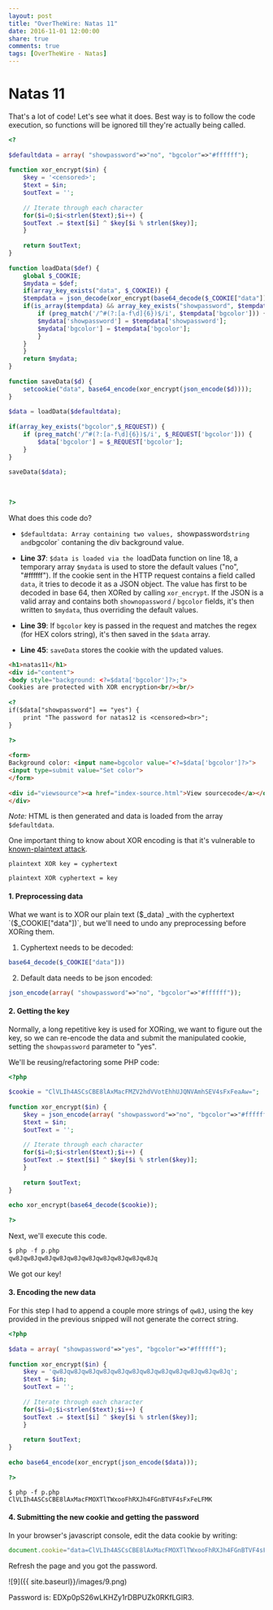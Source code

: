 ```yaml
---
layout: post
title: "OverTheWire: Natas 11"
date: 2016-11-01 12:00:00
share: true
comments: true
tags: [OverTheWire - Natas]
---
```


# Natas 11

That's a lot of code! Let's see what it does. Best way is to follow the code execution, so functions will be ignored till they're actually being called.

```php
<?  
  
$defaultdata = array( "showpassword"=>"no", "bgcolor"=>"#ffffff");  
  
function xor_encrypt($in) {  
    $key = '<censored>';  
    $text = $in;  
    $outText = '';  
  
    // Iterate through each character  
    for($i=0;$i<strlen($text);$i++) {  
    $outText .= $text[$i] ^ $key[$i % strlen($key)];  
    }  
  
    return $outText;  
}  
  
function loadData($def) {  
    global $_COOKIE;  
    $mydata = $def;  
    if(array_key_exists("data", $_COOKIE)) {  
    $tempdata = json_decode(xor_encrypt(base64_decode($_COOKIE["data"])), true);  
    if(is_array($tempdata) && array_key_exists("showpassword", $tempdata) && array_key_exists("bgcolor", $tempdata)) {  
        if (preg_match('/^#(?:[a-f\d]{6})$/i', $tempdata['bgcolor'])) {  
        $mydata['showpassword'] = $tempdata['showpassword'];  
        $mydata['bgcolor'] = $tempdata['bgcolor'];  
        }  
    }  
    }  
    return $mydata;  
}  
  
function saveData($d) {  
    setcookie("data", base64_encode(xor_encrypt(json_encode($d))));  
}  
  
$data = loadData($defaultdata);  
  
if(array_key_exists("bgcolor",$_REQUEST)) {  
    if (preg_match('/^#(?:[a-f\d]{6})$/i', $_REQUEST['bgcolor'])) {  
        $data['bgcolor'] = $_REQUEST['bgcolor'];  
    }  
}  
  
saveData($data);  
  
  
  
?>  
```
  
What does this code do?  

  * `$defaultdata: Array containing two values, `showpassword` string and `bgcolor` contaning the div background value.
  
  * **Line 37**: `$data is loaded via the `loadData function on line 18, a temporary array `$mydata` is used to store the default values ("no", "#ffffff"). If the cookie sent in the HTTP request contains a field called `data`, it tries to decode it as a JSON object. The value has first to be decoded in base 64, then XORed by calling `xor_encrypt`. If the JSON is a valid array and contains both `shownopassword` / `bgcolor` fields, it's then written to `$mydata`, thus overriding the default values.
  
  * **Line 39**: If `bgcolor` key is passed in the request and matches the regex (for HEX colors string), it's then saved in the `$data` array.
  
  * **Line 45**: `saveData` stores the cookie with the updated values. 

```html
<h1>natas11</h1>  
<div id="content">  
<body style="background: <?=$data['bgcolor']?>;">  
Cookies are protected with XOR encryption<br/><br/>  
  
<?  
if($data["showpassword"] == "yes") {  
    print "The password for natas12 is <censored><br>";  
}  
  
?>  
  
<form>  
Background color: <input name=bgcolor value="<?=$data['bgcolor']?>">  
<input type=submit value="Set color">  
</form>  
  
<div id="viewsource"><a href="index-source.html">View sourcecode</a></div>  
</div>  
```
  
*Note:* HTML is then generated and data is loaded from the array `$defaultdata`. 

One important thing to know about XOR encoding is that it's vulnerable to [known-plaintext attack](https://en.wikipedia.org/wiki/Known-plaintext_attack). 

`plaintext XOR key = cyphertext`

`plaintext XOR cyphertext = key`

#### 1\. Preprocessing data  

What we want is to XOR our plain text ($_data) _with the cyphertext `($_COOKIE["data"])`, but we'll need to undo any preprocessing before XORing them.  

  1. Cyphertext needs to be decoded: 
  ```php
  base64_decode($_COOKIE["data"]))
  ```
  
  2. Default data needs to be json encoded: 
  ```php 
  json_encode(array( "showpassword"=>"no", "bgcolor"=>"#ffffff"));
  ```

#### 2\. Getting the key

Normally, a long repetitive key is used for XORing, we want to figure out the key, so we can re-encode the data and submit the manipulated cookie, setting the `showpassword` parameter to "yes".

We'll be reusing/refactoring some PHP code:

```php
<?php  
  
$cookie = "ClVLIh4ASCsCBE8lAxMacFMZV2hdVVotEhhUJQNVAmhSEV4sFxFeaAw=";  
  
function xor_encrypt($in) {  
    $key = json_encode(array( "showpassword"=>"no", "bgcolor"=>"#ffffff"));  
    $text = $in;  
    $outText = '';  
  
    // Iterate through each character  
    for($i=0;$i<strlen($text);$i++) {  
    $outText .= $text[$i] ^ $key[$i % strlen($key)];  
    }  
  
    return $outText;  
}  
  
echo xor_encrypt(base64_decode($cookie));  
  
?>  
```

Next, we'll execute this code.

```php
$ php -f p.php  
qw8Jqw8Jqw8Jqw8Jqw8Jqw8Jqw8Jqw8Jqw8Jqw8Jq  
```

We got our key!  
  
#### 3\. Encoding the new data

For this step I had to append a couple more strings of `qw8J`, using the key provided in the previous snipped will not generate the correct string.  

```php
<?php  
  
$data = array( "showpassword"=>"yes", "bgcolor"=>"#ffffff");  
  
function xor_encrypt($in) {  
    $key = 'qw8Jqw8Jqw8Jqw8Jqw8Jqw8Jqw8Jqw8Jqw8Jqw8Jqw8Jqw8Jq';  
    $text = $in;  
    $outText = '';  
  
    // Iterate through each character  
    for($i=0;$i<strlen($text);$i++) {  
    $outText .= $text[$i] ^ $key[$i % strlen($key)];  
    }  
  
    return $outText;  
}  
  
echo base64_encode(xor_encrypt(json_encode($data)));  
  
?>  
```

```console 
$ php -f p.php  
ClVLIh4ASCsCBE8lAxMacFMOXTlTWxooFhRXJh4FGnBTVF4sFxFeLFMK  
```

#### 4\. Submitting the new cookie and getting the password

In your browser's javascript console, edit the data cookie by writing:

```javascript
document.cookie="data=ClVLIh4ASCsCBE8lAxMacFMOXTlTWxooFhRXJh4FGnBTVF4sFxFeLFMK"
```
Refresh the page and you got the password.

![9]({{ site.baseurl}}/images/9.png)

Password is: EDXp0pS26wLKHZy1rDBPUZk0RKfLGIR3.